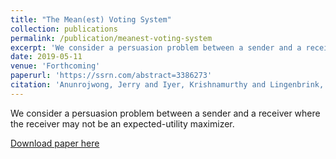 ```yaml
---
title: "The Mean(est) Voting System"
collection: publications
permalink: /publication/meanest-voting-system
excerpt: 'We consider a persuasion problem between a sender and a receiver where the receiver may not be an expected-utility maximizer.'
date: 2019-05-11
venue: 'Forthcoming'
paperurl: 'https://ssrn.com/abstract=3386273'
citation: 'Anunrojwong, Jerry and Iyer, Krishnamurthy and Lingenbrink, David, Persuading Risk-Conscious Agents: A Geometric Approach (2019).'
---
```

We consider a persuasion problem between a sender and a receiver where the receiver may not be an expected-utility maximizer.

[Download paper here](https://ssrn.com/abstract=3386273)

